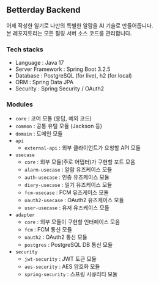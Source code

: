 ## Betterday Backend

어제 작성한 일기로 나만의 특별한 알람을 AI 기술로 만들어줍니다.  
본 레포지토리는 모든 필링 서버 소스 코드를 관리합니다.

### Tech stacks

* Language : Java 17
* Server Framework : Spring Boot 3.2.5
* Database : PostgreSQL (for live), h2 (for local)
* ORM : Spring Data JPA
* Security : Spring Security / OAuth2

### Modules

* `core` : 코어 모듈 (응답, 예외 코드)
* `common` : 공통 유틸 모듈 (Jackson 등)
* `domain` : 도메인 모듈
* `api`
    * `external-api` : 외부 클라이언트가 요청할 API 모듈
* `usecase`
    * `core` : 외부 모듈(주로 어댑터)가 구현할 포트 모음
    * `alarm-usecase` : 알람 유즈케이스 모듈
    * `auth-usecase` : 인증 유즈케이스 모듈
    * `diary-usecase` : 일기 유즈케이스 모듈
    * `fcm-usecase` : FCM 유즈케이스 모듈
    * `oauth2-usecase` : OAuth2 유즈케이스 모듈
    * `user-usecase` : 유저 유즈케이스 모듈
* `adapter`
    * `core` : 외부 모듈이 구현할 인터페이스 모음
    * `fcm` : FCM 통신 모듈
    * `oauth2` : OAuth2 통신 모듈
    * `postgres` : PostgreSQL DB 통신 모듈
* `security`
    * `jwt-security` : JWT 토큰 모듈
    * `aes-security` : AES 암호화 모듈
    * `spring-security` : 스프링 시큐리티 모듈
